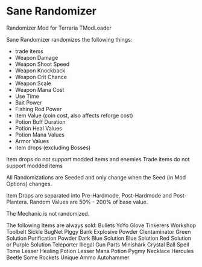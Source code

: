 # Sane Randomizer
Randomizer Mod for Terraria TModLoader

Sane Randomizer randomizes the following things:

- trade items
- Weapon Damage
- Weapon Shoot Speed
- Weapon Knockback
- Weapon Crit Chance
- Weapon Scale
- Weapon Mana Cost
- Use Time
- Bait Power
- Fishing Rod Power
- Item Value (coin cost, also affects reforge cost)
- Potion Buff Duration
- Potion Heal Values
- Potion Mana Values
- Armor Values
- item drops (excluding Bosses)

Item drops do not support modded items and enemies
Trade items do not support modded items

All Randomizations are Seeded and only change when the Seed (in Mod Options) changes.

Item Drops are separated into Pre-Hardmode, Post-Hardmode and Post-Plantera.
Random Values are 50% - 200% of base value.

The Mechanic is not randomized.

The following Items are always sold:
Bullets
YoYo Glove
Tinkerers Workshop
Toolbelt
Sickle
BugNet
Piggy Bank
Explosive Powder
Clentaminator
Green Solution
Purification Powder
Dark Blue Solution
Blue Solution
Red Solution or Purple Solution
Teleporter
Illegal Gun Parts
Minishark
Crystal Ball
Spell Tome
Lesser Healing Potion
Lesser Mana Potion
Pygmy Necklace
Hercules Beetle
Some Rockets
Unique Ammo
Autohammer